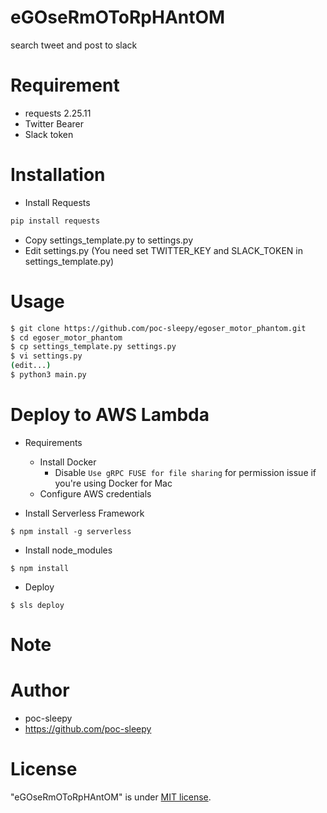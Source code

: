 # eGOseRmOToRpHAntOM

search tweet and post to slack

# Requirement

- requests 2.25.11
- Twitter Bearer
- Slack token

# Installation

- Install Requests

```bash
pip install requests
```

- Copy settings_template.py to settings.py
- Edit settings.py (You need set TWITTER_KEY and SLACK_TOKEN in settings_template.py)

# Usage

```bash
$ git clone https://github.com/poc-sleepy/egoser_motor_phantom.git
$ cd egoser_motor_phantom
$ cp settings_template.py settings.py
$ vi settings.py
(edit...)
$ python3 main.py
```

# Deploy to AWS Lambda

- Requirements

  - Install Docker
    - Disable `Use gRPC FUSE for file sharing` for permission issue if you're using Docker for Mac
  - Configure AWS credentials

- Install Serverless Framework

```
$ npm install -g serverless
```

- Install node_modules

```
$ npm install
```

- Deploy

```
$ sls deploy
```

# Note

# Author

- poc-sleepy
- https://github.com/poc-sleepy

# License

"eGOseRmOToRpHAntOM" is under [MIT license](https://en.wikipedia.org/wiki/MIT_License).
